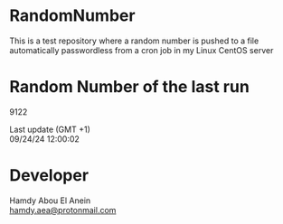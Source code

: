 # RandomNumber    
This is a test repository where a random number is pushed to a file automatically passwordless from a cron job in my Linux CentOS server    
# Random Number of the last run   
9122
      
Last update (GMT +1)    
09/24/24 12:00:02
# Developer    
Hamdy Abou El Anein   
hamdy.aea@protonmail.com
